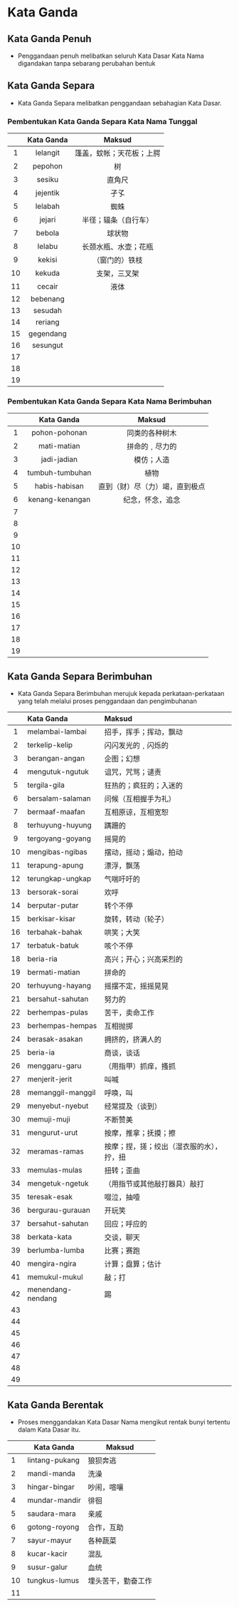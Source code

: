 # Kata Ganda

## Kata Ganda Penuh

- Penggandaan penuh melibatkan seluruh Kata Dasar Kata Nama digandakan tanpa sebarang perubahan bentuk

## Kata Ganda Separa

- Kata Ganda Separa melibatkan penggandaan sebahagian Kata Dasar. 

### Pembentukan Kata Ganda Separa Kata Nama Tunggal

|      | Kata Ganda |          Maksud          |
| :--: | :--------: | :----------------------: |
|  1   |  lelangit  | 篷盖，蚊帐；天花板；上腭 |
|  2   |  pepohon   |            树            |
|  3   |   sesiku   |          直角尺          |
|  4   |  jejentik  |           孑孓           |
|  5   |  lelabah   |           蜘蛛           |
|  6   |   jejari   |   半径；辐条（自行车）   |
|  7   |   bebola   |          球状物          |
|  8   |   lelabu   |   长颈水瓶、水壶；花瓶   |
|  9   |   kekisi   |      （窗门的）铁枝      |
|  10  |   kekuda   |       支架，三叉架       |
|  11  |   cecair   |           液体           |
|  12  |  bebenang  |                          |
|  13  |  sesudah   |                          |
|  14  |  reriang   |                          |
|  15  | gegendang  |                          |
|  16  |  sesungut  |                          |
|  17  |            |                          |
|  18  |            |                          |
|  19  |            |                          |

### Pembentukan Kata Ganda Separa Kata Nama Berimbuhan

|      |   Kata Ganda    |             Maksud             |
| :--: | :-------------: | :----------------------------: |
|  1   |  pohon-pohonan  |         同类的各种树木         |
|  2   |   mati-matian   |         拼命的﹐尽力的         |
|  3   |   jadi-jadian   |           模仿；人造           |
|  4   | tumbuh-tumbuhan |              植物              |
|  5   |  habis-habisan  | 直到（财）尽（力）竭，直到极点 |
|  6   | kenang-kenangan |        纪念，怀念，追念        |
|  7   |                 |                                |
|  8   |                 |                                |
|  9   |                 |                                |
|  10  |                 |                                |
|  11  |                 |                                |
|  12  |                 |                                |
|  13  |                 |                                |
|  14  |                 |                                |
|  15  |                 |                                |
|  16  |                 |                                |
|  17  |                 |                                |
|  18  |                 |                                |
|  19  |                 |                                |

## Kata Ganda Separa Berimbuhan

- Kata Ganda Separa Berimbuhan merujuk kepada perkataan-perkataan yang telah melalui proses penggandaan dan pengimbuhanan

|      | Kata Ganda        | Maksud                                   |
| :--: | :---------------- | :--------------------------------------- |
|  1   | melambai-lambai   | 招手，挥手；挥动，飘动                   |
|  2   | terkelip-kelip    | 闪闪发光的﹐闪烁的                       |
|  3   | berangan-angan    | 企图；幻想                               |
|  4   | mengutuk-ngutuk   | 诅咒，咒骂；谴责                         |
|  5   | tergila-gila      | 狂热的；疯狂的；入迷的                   |
|  6   | bersalam-salaman  | 问候（互相握手为礼）                     |
|  7   | bermaaf-maafan    | 互相原谅，互相宽恕                       |
|  8   | terhuyung-huyung  | 蹒跚的                                   |
|  9   | tergoyang-goyang  | 摇晃的                                   |
|  10  | mengibas-ngibas   | 摆动，摇动；煽动，拍动                   |
|  11  | terapung-apung    | 漂浮，飘荡                               |
|  12  | terungkap-ungkap  | 气喘吁吁的                               |
|  13  | bersorak-sorai    | 欢呼                                     |
|  14  | berputar-putar    | 转个不停                                 |
|  15  | berkisar-kisar    | 旋转，转动（轮子）                       |
|  16  | terbahak-bahak    | 哄笑；大笑                               |
|  17  | terbatuk-batuk    | 咳个不停                                 |
|  18  | beria-ria         | 高兴；开心；兴高采烈的                   |
|  19  | bermati-matian    | 拼命的                                   |
|  20  | terhuyung-hayang  | 摇摆不定，摇摇晃晃                       |
|  21  | bersahut-sahutan  | 努力的                                   |
|  22  | berhempas-pulas   | 苦干，卖命工作                           |
|  23  | berhempas-hempas  | 互相抛掷                                 |
|  24  | berasak-asakan    | 拥挤的，挤满人的                         |
|  25  | beria-ia          | 商谈，谈话                               |
|  26  | menggaru-garu     | （用指甲）抓痒，搔抓                     |
|  27  | menjerit-jerit    | 叫喊                                     |
|  28  | memanggil-manggil | 呼唤，叫                                 |
|  29  | menyebut-nyebut   | 经常提及（谈到）                         |
|  30  | memuji-muji       | 不断赞美                                 |
|  31  | mengurut-urut     | 按摩，推拿；抚摸；擦                     |
|  32  | meramas-ramas     | 按摩；捏，搓；绞出（湿衣服的水），拧，扭 |
|  33  | memulas-mulas     | 扭转；歪曲                               |
|  34  | mengetuk-ngetuk   | （用指节或其他敲打器具）敲打             |
|  35  | teresak-esak      | 啜泣，抽噎                               |
|  36  | bergurau-gurauan  | 开玩笑                                   |
|  37  | bersahut-sahutan  | 回应；呼应的                             |
|  38  | berkata-kata      | 交谈，聊天                               |
|  39  | berlumba-lumba    | 比赛；赛跑                               |
|  40  | mengira-ngira     | 计算；盘算；估计                         |
|  41  | memukul-mukul     | 敲；打                                   |
|  42  | menendang-nendang | 踢                                       |
|  43  |                   |                                          |
|  44  |                   |                                          |
|  45  |                   |                                          |
|  46  |                   |                                          |
|  47  |                   |                                          |
|  48  |                   |                                          |
|  49  |                   |                                          |

## Kata Ganda Berentak

- Proses menggandakan Kata Dasar Nama mengikut rentak bunyi tertentu dalam Kata Dasar itu.

|      | Kata Ganda     | Maksud             |
| ---- | -------------- | ------------------ |
| 1    | lintang-pukang | 狼狈奔逃           |
| 2    | mandi-manda    | 洗澡               |
| 3    | hingar-bingar  | 吵闹，喧嚷         |
| 4    | mundar-mandir  | 徘徊               |
| 5    | saudara-mara   | 亲戚               |
| 6    | gotong-royong  | 合作，互助         |
| 7    | sayur-mayur    | 各种蔬菜           |
| 8    | kucar-kacir    | 混乱               |
| 9    | susur-galur    | 血统               |
| 10   | tungkus-lumus  | 埋头苦干，勤奋工作 |
| 11   |                |                    |

